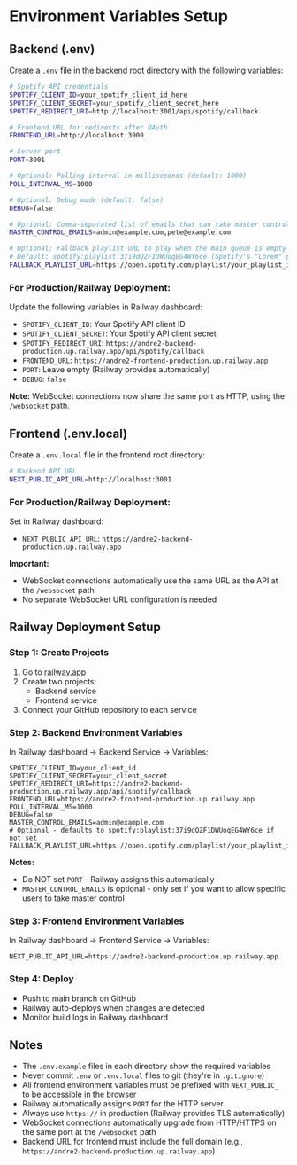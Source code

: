 # Environment Variables Setup

## Backend (.env)

Create a `.env` file in the backend root directory with the following variables:

```bash
# Spotify API credentials
SPOTIFY_CLIENT_ID=your_spotify_client_id_here
SPOTIFY_CLIENT_SECRET=your_spotify_client_secret_here
SPOTIFY_REDIRECT_URI=http://localhost:3001/api/spotify/callback

# Frontend URL for redirects after OAuth
FRONTEND_URL=http://localhost:3000

# Server port
PORT=3001

# Optional: Polling interval in milliseconds (default: 1000)
POLL_INTERVAL_MS=1000

# Optional: Debug mode (default: false)
DEBUG=false

# Optional: Comma-separated list of emails that can take master control
MASTER_CONTROL_EMAILS=admin@example.com,pete@example.com

# Optional: Fallback playlist URL to play when the main queue is empty
# Default: spotify:playlist:37i9dQZF1DWUoqEG4WY6ce (Spotify's "Lorem" playlist)
FALLBACK_PLAYLIST_URL=https://open.spotify.com/playlist/your_playlist_id
```

### For Production/Railway Deployment:

Update the following variables in Railway dashboard:
- `SPOTIFY_CLIENT_ID`: Your Spotify API client ID
- `SPOTIFY_CLIENT_SECRET`: Your Spotify API client secret
- `SPOTIFY_REDIRECT_URI`: `https://andre2-backend-production.up.railway.app/api/spotify/callback`
- `FRONTEND_URL`: `https://andre2-frontend-production.up.railway.app`
- `PORT`: Leave empty (Railway provides automatically)
- `DEBUG`: `false`

**Note:** WebSocket connections now share the same port as HTTP, using the `/websocket` path.

## Frontend (.env.local)

Create a `.env.local` file in the frontend root directory:

```bash
# Backend API URL
NEXT_PUBLIC_API_URL=http://localhost:3001
```

### For Production/Railway Deployment:

Set in Railway dashboard:
- `NEXT_PUBLIC_API_URL`: `https://andre2-backend-production.up.railway.app`

**Important:** 
- WebSocket connections automatically use the same URL as the API at the `/websocket` path
- No separate WebSocket URL configuration is needed

## Railway Deployment Setup

### Step 1: Create Projects
1. Go to [railway.app](https://railway.app)
2. Create two projects:
   - Backend service
   - Frontend service
3. Connect your GitHub repository to each service

### Step 2: Backend Environment Variables
In Railway dashboard → Backend Service → Variables:
```
SPOTIFY_CLIENT_ID=your_client_id
SPOTIFY_CLIENT_SECRET=your_client_secret
SPOTIFY_REDIRECT_URI=https://andre2-backend-production.up.railway.app/api/spotify/callback
FRONTEND_URL=https://andre2-frontend-production.up.railway.app
POLL_INTERVAL_MS=1000
DEBUG=false
MASTER_CONTROL_EMAILS=admin@example.com
# Optional - defaults to spotify:playlist:37i9dQZF1DWUoqEG4WY6ce if not set
FALLBACK_PLAYLIST_URL=https://open.spotify.com/playlist/your_playlist_id
```

**Notes:** 
- Do NOT set `PORT` - Railway assigns this automatically
- `MASTER_CONTROL_EMAILS` is optional - only set if you want to allow specific users to take master control

### Step 3: Frontend Environment Variables
In Railway dashboard → Frontend Service → Variables:
```
NEXT_PUBLIC_API_URL=https://andre2-backend-production.up.railway.app
```

### Step 4: Deploy
- Push to main branch on GitHub
- Railway auto-deploys when changes are detected
- Monitor build logs in Railway dashboard

## Notes

- The `.env.example` files in each directory show the required variables
- Never commit `.env` or `.env.local` files to git (they're in `.gitignore`)
- All frontend environment variables must be prefixed with `NEXT_PUBLIC_` to be accessible in the browser
- Railway automatically assigns `PORT` for the HTTP server
- Always use `https://` in production (Railway provides TLS automatically)
- WebSocket connections automatically upgrade from HTTP/HTTPS on the same port at the `/websocket` path
- Backend URL for frontend must include the full domain (e.g., `https://andre2-backend-production.up.railway.app`)


